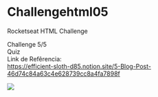 ﻿# Challengehtml05
Rocketseat HTML Challenge <br>

Challenge 5/5 <br>
Quiz <br>
Link de Refêrencia: <br>
https://efficient-sloth-d85.notion.site/5-Blog-Post-46d74c84a63c4e628739cc8a4fa7898f <br>

<img src="https://user-images.githubusercontent.com/26207086/156857843-d9b23550-2679-4e3e-815a-e1d38f7e32f7.png" wight="300" />
